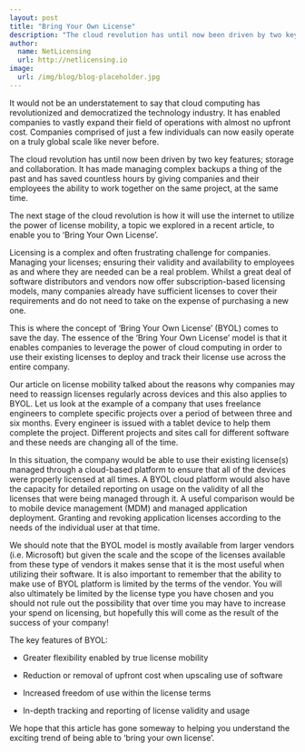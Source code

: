 ```yaml
---
layout: post
title: "Bring Your Own License"
description: "The cloud revolution has until now been driven by two key features; storage and collaboration"
author:
  name: NetLicensing
  url: http://netlicensing.io
image:
  url: /img/blog/blog-placeholder.jpg
---
```


It would not be an understatement to say that cloud computing has revolutionized and democratized the technology industry. It has enabled companies to vastly expand their field of operations with almost no upfront cost. Companies comprised of just a few individuals can now easily operate on a truly global scale like never before.

The cloud revolution has until now been driven by two key features; storage and collaboration. It has made managing complex backups a thing of the past and has saved countless hours by giving companies and their employees the ability to work together on the same project, at the same time.

The next stage of the cloud revolution is how it will use the internet to utilize the power of license mobility, a topic we explored in a recent article, to enable you to ‘Bring Your Own License’.

Licensing is a complex and often frustrating challenge for companies. Managing your licenses; ensuring their validity and availability to employees as and where they are needed can be a real problem. Whilst a great deal of software distributors and vendors now offer subscription-based licensing models, many companies already have sufficient licenses to cover their requirements and do not need to take on the expense of purchasing a new one.

This is where the concept of ‘Bring Your Own License’ (BYOL) comes to save the day. The essence of the ‘Bring Your Own License’ model is that it enables companies to leverage the power of cloud computing in order to use their existing licenses to deploy and track their license use across the entire company.

Our article on license mobility talked about the reasons why companies may need to reassign licenses regularly across devices and this also applies to BYOL. Let us look at the example of a company that uses freelance engineers to complete specific projects over a period of between three and six months. Every engineer is issued with a tablet device to help them complete the project. Different projects and sites call for different software and these needs are changing all of the time.

In this situation, the company would be able to use their existing license(s) managed through a cloud-based platform to ensure that all of the devices were properly licensed at all times. A BYOL cloud platform would also have the capacity for detailed reporting on usage on the validity of all the licenses that were being managed through it. A useful comparison would be to mobile device management (MDM) and managed application deployment. Granting and revoking application licenses according to the needs of the individual user at that time.

We should note that the BYOL model is mostly available from larger vendors (i.e. Microsoft) but given the scale and the scope of the licenses available from these type of vendors it makes sense that it is the most useful when utilizing their software. It is also important to remember that the ability to make use of BYOL platform is limited by the terms of the vendor. You will also ultimately be limited by the license type you have chosen and you should not rule out the possibility that over time you may have to increase your spend on licensing, but hopefully this will come as the result of the success of your company!

The key features of BYOL:

- Greater flexibility enabled by true license mobility

- Reduction or removal of upfront cost when upscaling use of software

- Increased freedom of use within the license terms

- In-depth tracking and reporting of license validity and usage

We hope that this article has gone someway to helping you understand the exciting trend of being able to ‘bring your own license’.
